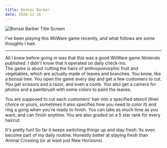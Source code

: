 ```yaml
---
title: Bonsai Barber
date: 2020-12-16
---
```


![Bonsai Barber Title Screen](/pics/bonsai_barber.webp)

I've been playing this WiiWare game recently, and what follows are some thoughts I had.

---

All I knew before going in was that this was a good WiiWare game Nintendo published. I didn't know that it operated on daily check-ins.  
The game is about cutting the hairs of anthropomorphic fruit and vegetables, which are actually made of leaves and branches. You know, like a bonsai tree. You open the game every day and get a few customers to cut. You get scissors and a razor, and even a comb. You also get a camera for photos and a paintbrush with some colors to paint the leaves.

You are supposed to cut each customers' hair into a specified stencil (their choice or yours, sometimes it also specifies how you need to color it) and ring a gong when you're ready to finish. You can take as much time as you want, and can finish anytime. You are also graded on a 5 star rank for every haircut.

It's pretty fun! So far it keeps switching things up and stay fresh. Its even become part of my daily routine. Honestly better at staying fresh than Animal Crossing (or at least just New Horizons).
